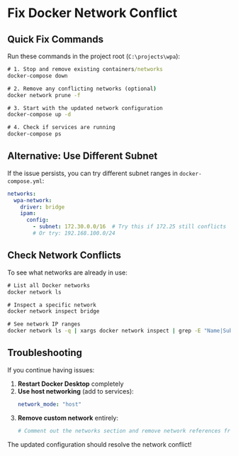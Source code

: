 # Fix Docker Network Conflict

## Quick Fix Commands

Run these commands in the project root (`C:\projects\wpa`):

```cmd
# 1. Stop and remove existing containers/networks
docker-compose down

# 2. Remove any conflicting networks (optional)
docker network prune -f

# 3. Start with the updated network configuration
docker-compose up -d

# 4. Check if services are running
docker-compose ps
```

## Alternative: Use Different Subnet

If the issue persists, you can try different subnet ranges in `docker-compose.yml`:

```yaml
networks:
  wpa-network:
    driver: bridge
    ipam:
      config:
        - subnet: 172.30.0.0/16  # Try this if 172.25 still conflicts
        # Or try: 192.168.100.0/24
```

## Check Network Conflicts

To see what networks are already in use:

```cmd
# List all Docker networks
docker network ls

# Inspect a specific network
docker network inspect bridge

# See network IP ranges
docker network ls -q | xargs docker network inspect | grep -E "Name|Subnet"
```

## Troubleshooting

If you continue having issues:

1. **Restart Docker Desktop** completely
2. **Use host networking** (add to services):
   ```yaml
   network_mode: "host"
   ```
3. **Remove custom network** entirely:
   ```yaml
   # Comment out the networks section and remove network references from services
   ```

The updated configuration should resolve the network conflict!